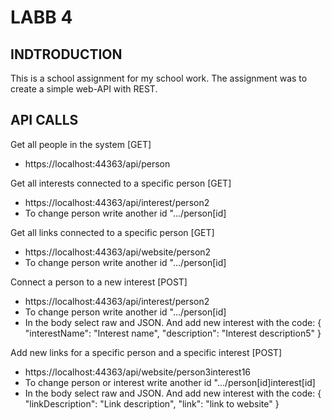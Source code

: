 # LABB 4

## INDTRODUCTION
This is a school assignment for my school work. The assignment was to create a simple web-API with REST.  

## API CALLS
Get all people in the system [GET]
- https://localhost:44363/api/person

Get all interests connected to a specific person [GET]
- https://localhost:44363/api/interest/person2
- To change person write another id ".../person[id]

Get all links connected to a specific person [GET]
- https://localhost:44363/api/website/person2
- To change person write another id ".../person[id]

Connect a person to a new interest [POST]
- https://localhost:44363/api/interest/person2
- To change person write another id ".../person[id]
- In the body select raw and JSON. And add new interest with the code:
  {
        "interestName": "Interest name",
        "description": "Interest description5"
  }

Add new links for a specific person and a specific interest [POST]
- https://localhost:44363/api/website/person3interest16
- To change person or interest write another id ".../person[id]interest[id]
- In the body select raw and JSON. And add new interest with the code:
  {
        "linkDescription": "Link description",
        "link": "link to website"
  }

